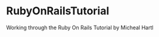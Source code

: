 RubyOnRailsTutorial
===================

Working through the Ruby On Rails Tutorial by Micheal Hartl
